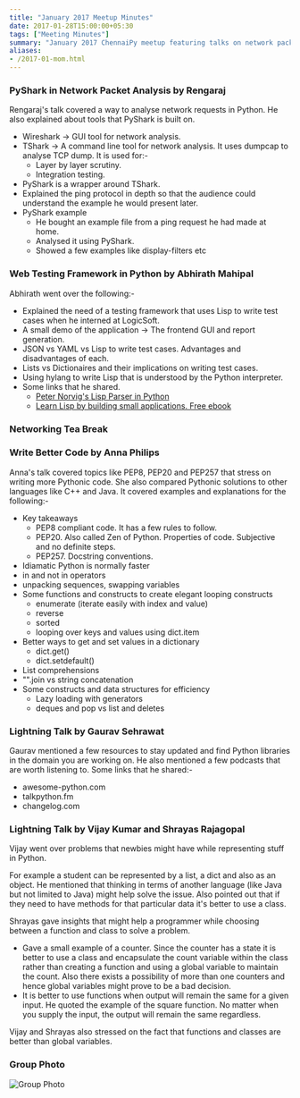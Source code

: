 ```yaml
---
title: "January 2017 Meetup Minutes"
date: 2017-01-28T15:00:00+05:30
tags: ["Meeting Minutes"]
summary: "January 2017 ChennaiPy meetup featuring talks on network packet analysis with PyShark and other Python topics."
aliases:
- /2017-01-mom.html
---
```


### PyShark in Network Packet Analysis by Rengaraj
Rengaraj's talk covered a way to analyse network requests in Python. He also explained about tools that PyShark is built on.

- Wireshark -> GUI tool for network analysis.
- TShark -> A command line tool for network analysis. It uses dumpcap to analyse TCP dump. It is used for:-
    - Layer by layer scrutiny.
    - Integration testing.
- PyShark is a wrapper around TShark.
- Explained the ping protocol in depth so that the audience could understand the example he would present later.
- PyShark example
    - He bought an example file from a ping request he had made at home.
    - Analysed it using PyShark.
    - Showed a few examples like display-filters etc


### Web Testing Framework in Python by Abhirath Mahipal
Abhirath went over the following:-

- Explained the need of a testing framework that uses Lisp to write test cases when he interned at LogicSoft.
- A small demo of the application -> The frontend GUI and report generation.
- JSON vs YAML vs Lisp to write test cases. Advantages and disadvantages of each.
- Lists vs Dictionaires and their implications on writing test cases.
- Using hylang to write Lisp that is understood by the Python interpreter.
- Some links that he shared.
    - [Peter Norvig's Lisp Parser in Python](http://norvig.com/lispy.html)
    - [Learn Lisp by building small applications. Free ebook](http://www.gigamonkeys.com/book/)

### Networking Tea Break

### Write Better Code by Anna Philips
Anna's talk covered topics like PEP8, PEP20 and PEP257 that stress on writing more Pythonic code. She also compared Pythonic solutions to other languages like C++ and Java. It covered examples and explanations for the following:-

- Key takeaways
    - PEP8 compliant code. It has a few rules to follow.
    - PEP20. Also called Zen of Python. Properties of code. Subjective and no definite steps.
    - PEP257. Docstring conventions.
- Idiamatic Python is normally faster
- in and not in operators
- unpacking sequences, swapping variables
- Some functions and constructs to create elegant looping constructs
    - enumerate (iterate easily with index and value)
    - reverse
    - sorted
    - looping over keys and values using dict.item
- Better ways to get and set values in a dictionary
    - dict.get()
    - dict.setdefault()
- List comprehensions
- "".join vs string concatenation
- Some constructs and data structures for efficiency
    - Lazy loading with generators
    - deques and pop vs list and deletes

### Lightning Talk by Gaurav Sehrawat
Gaurav mentioned a few resources to stay updated and find Python libraries in the domain you are working on. He also mentioned a few podcasts that are worth listening to. Some links that he shared:-
- awesome-python.com
- talkpython.fm
- changelog.com

### Lightning Talk by Vijay Kumar and Shrayas Rajagopal
Vijay went over problems that newbies might have while representing stuff in Python.

For example a student can be represented by a list, a dict and also as an object. He mentioned that thinking in terms of another language (like Java but not limited to Java) might help solve the issue. Also pointed out that if they need to have methods for that particular data it's better to use a class.

Shrayas gave insights that might help a programmer while choosing between a function and class to solve a problem.

- Gave a small example of a counter. Since the counter has a state it is better to use a class and encapsulate the count variable within the class rather than creating a function and using a global variable to maintain the count. Also there exists a possibility of more than one counters and hence global variables might prove to be a bad decision.
- It is better to use functions when output will remain the same for a given input. He quoted the example of the square function. No matter when you supply the input, the output will remain the same regardless.

Vijay and Shrayas also stressed on the fact that functions and classes are better than global variables.

### Group Photo

<img src="https://a248.e.akamai.net/secure.meetupstatic.com/photos/event/1/f/c/1/600_459368129.jpeg" alt="Group Photo"/></img>